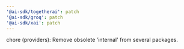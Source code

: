```yaml
---
'@ai-sdk/togetherai': patch
'@ai-sdk/groq': patch
'@ai-sdk/xai': patch
---
```


chore (providers): Remove obsolete 'internal' from several packages.
